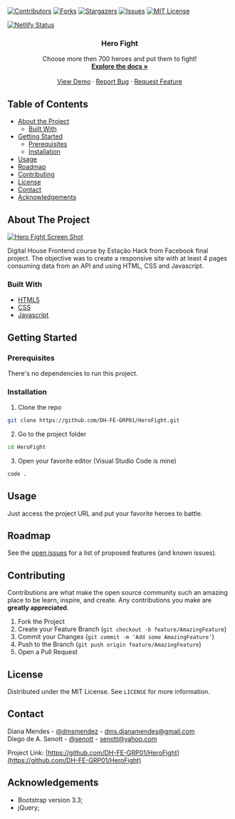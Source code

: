 <!--
*** Thanks for checking out this README Template. If you have a suggestion that would
*** make this better, please fork the repo and create a pull request or simply open
*** an issue with the tag "enhancement".
*** Thanks again! Now go create something AMAZING! :D
-->





<!-- PROJECT SHIELDS -->
<!--
*** I'm using markdown "reference style" links for readability.
*** Reference links are enclosed in brackets [ ] instead of parentheses ( ).
*** See the bottom of this document for the declaration of the reference variables
*** for contributors-url, forks-url, etc. This is an optional, concise syntax you may use.
*** https://www.markdownguide.org/basic-syntax/#reference-style-links
-->
[![Contributors][contributors-shield]][contributors-url]
[![Forks][forks-shield]][forks-url]
[![Stargazers][stars-shield]][stars-url]
[![Issues][issues-shield]][issues-url]
[![MIT License][license-shield]][license-url]

[![Netlify Status](https://api.netlify.com/api/v1/badges/afce1a81-36df-46db-a79e-7ddcfe2b25a9/deploy-status)](https://app.netlify.com/sites/hero-fight/deploys)

<p align="center">
  <h3 align="center">Hero Fight</h3>

  <p align="center">
    Choose more then 700 heroes and put them to fight!
    <br />
    <a href="https://github.com/DH-FE-GRP01/HeroFight"><strong>Explore the docs »</strong></a>
    <br />
    <br />
    <a href="https://hero-fight.netlify.app/">View Demo</a>
    ·
    <a href="https://github.com/DH-FE-GRP01/HeroFight/issues">Report Bug</a>
    ·
    <a href="https://github.com/DH-FE-GRP01/HeroFight/issues">Request Feature</a>
  </p>
</p>



<!-- TABLE OF CONTENTS -->
## Table of Contents

* [About the Project](#about-the-project)
  * [Built With](#built-with)
* [Getting Started](#getting-started)
  * [Prerequisites](#prerequisites)
  * [Installation](#installation)
* [Usage](#usage)
* [Roadmap](#roadmap)
* [Contributing](#contributing)
* [License](#license)
* [Contact](#contact)
* [Acknowledgements](#acknowledgements)



<!-- ABOUT THE PROJECT -->
## About The Project

[![Hero Fight Screen Shot][product-screenshot]](https://hero-fight.netlify.app/)

Digital House Frontend course by Estação Hack from Facebook final project. The objective was to create a responsive site with at least 4 pages consuming data 
from an API and using HTML, CSS and Javascript.

### Built With
* [HTML5](https://developer.mozilla.org/en-US/docs/Web/Guide/HTML/HTML5)
* [CSS](https://www.w3.org/Style/CSS/Overview.en.html)
* [Javascript](https://developer.mozilla.org/en-US/docs/Web/JavaScript)

<!-- GETTING STARTED -->
## Getting Started

### Prerequisites
There's no dependencies to run this project.

### Installation

1. Clone the repo
```sh
git clone https://github.com/DH-FE-GRP01/HeroFight.git
```
2. Go to the project folder
```sh
cd HeroFight
```
3. Open your favorite editor (Visual Studio Code is mine)
```sh
code .
```



<!-- USAGE EXAMPLES -->
## Usage

Just access the project URL and put your favorite heroes to battle.


<!-- ROADMAP -->
## Roadmap

See the [open issues](https://github.com/DH-FE-GRP01/HeroFight/issues) for a list of proposed features (and known issues).



<!-- CONTRIBUTING -->
## Contributing

Contributions are what make the open source community such an amazing place to be learn, inspire, and create. Any contributions you make are **greatly appreciated**.

1. Fork the Project
2. Create your Feature Branch (`git checkout -b feature/AmazingFeature`)
3. Commit your Changes (`git commit -m 'Add some AmazingFeature'`)
4. Push to the Branch (`git push origin feature/AmazingFeature`)
5. Open a Pull Request



<!-- LICENSE -->
## License

Distributed under the MIT License. See `LICENSE` for more information.



<!-- CONTACT -->
## Contact

Diana Mendes - [@dmsmendez](https://br.linkedin.com/in/diana-mendes-57b30839) - dms.dianamendes@gmail.com \
Diego de A. Senott - [@senott](https://twitter.com/senott) - senott@yahoo.com

Project Link: [https://github.com/DH-FE-GRP01/HeroFight](https://github.com/DH-FE-GRP01/HeroFight)



<!-- ACKNOWLEDGEMENTS -->
## Acknowledgements
* Bootstrap version 3.3;
* jQuery;




<!-- MARKDOWN LINKS & IMAGES -->
<!-- https://www.markdownguide.org/basic-syntax/#reference-style-links -->
[contributors-shield]: https://img.shields.io/github/contributors/DH-FE-GRP01/HeroFight.svg?style=flat-square
[contributors-url]: https://github.com/DH-FE-GRP01/HeroFight/graphs/contributors
[forks-shield]: https://img.shields.io/github/forks/DH-FE-GRP01/HeroFight.svg?style=flat-square
[forks-url]: https://github.com/DH-FE-GRP01/HeroFight/network/members
[stars-shield]: https://img.shields.io/github/stars/DH-FE-GRP01/HeroFight.svg?style=flat-square
[stars-url]: https://github.com/DH-FE-GRP01/HeroFight/stargazers
[issues-shield]: https://img.shields.io/github/issues/DH-FE-GRP01/HeroFight.svg?style=flat-square
[issues-url]: https://github.com/DH-FE-GRP01/HeroFight/issues
[license-shield]: https://img.shields.io/github/license/DH-FE-GRP01/HeroFight.svg?style=flat-square
[license-url]: https://github.com/DH-FE-GRP01/HeroFight/blob/main/LICENSE.txt
[product-screenshot]: /images/screenshot.png
